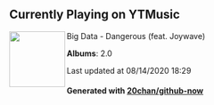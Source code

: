 ## Currently Playing on YTMusic

[<img align="left" width="100" src="https://lh3.googleusercontent.com/7vYXM7WiI89SlIAhCwhcobdRy9ACugdaEuk8ZytQzQk92Wgu02IwjX9b7HfsWS0UB14KQ4S0ro6Nw2Sm9A">](https://music.youtube.com/channel/UCSYiZYcIRsDGJMd3eLJ4T1g)

Big Data - Dangerous (feat. Joywave)

**Albums**: 2.0

Last updated at 08/14/2020 18:29

#### Generated with [20chan/github-now](https://github.com/20chan/github-now)


<!--
**20chan/20chan** is a ✨ _special_ ✨ repository because its `README.md` (this file) appears on your GitHub profile.

Here are some ideas to get you started:

- 🔭 I’m currently working on ...
- 🌱 I’m currently learning ...
- 👯 I’m looking to collaborate on ...
- 🤔 I’m looking for help with ...
- 💬 Ask me about ...
- 📫 How to reach me: ...
- 😄 Pronouns: ...
- ⚡ Fun fact: ...
-->
